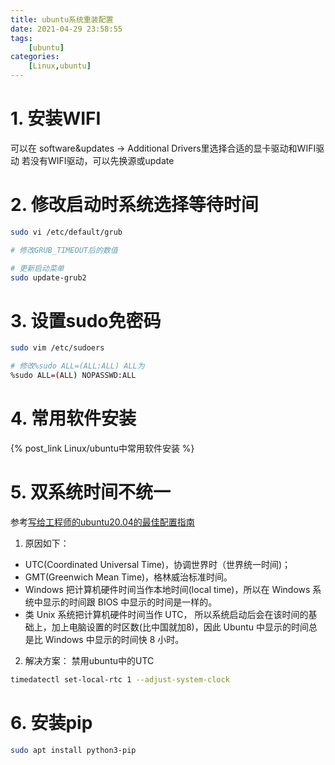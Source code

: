 ```yaml
---
title: ubuntu系统重装配置
date: 2021-04-29 23:58:55
tags: 
    [ubuntu] 
categories: 
    [Linux,ubuntu]
---
```

# 1. 安装WIFI
可以在 software&updates -> Additional Drivers里选择合适的显卡驱动和WIFI驱动
若没有WIFI驱动，可以先换源或update

# 2. 修改启动时系统选择等待时间
```bash
sudo vi /etc/default/grub

# 修改GRUB_TIMEOUT后的数值

# 更新启动菜单
sudo update-grub2
```

# 3. 设置sudo免密码

```bash
sudo vim /etc/sudoers

# 修改%sudo ALL=(ALL:ALL) ALL为
%sudo ALL=(ALL) NOPASSWD:ALL
```

# 4. 常用软件安装
{% post_link Linux/ubuntu中常用软件安装 %}

# 5. 双系统时间不统一
参考[写给工程师的ubuntu20.04的最佳配置指南](https://juejin.im/post/5eb3a1556fb9a0434b73545c#heading-31)
1. 原因如下：

 - UTC(Coordinated Universal Time)，协调世界时（世界统一时间)；
 - GMT(Greenwich Mean Time)，格林威治标准时间。
 - Windows 把计算机硬件时间当作本地时间(local time)，所以在 Windows 系统中显示的时间跟 BIOS 中显示的时间是一样的。
 - 类 Unix 系统把计算机硬件时间当作 UTC， 所以系统启动后会在该时间的基础上，加上电脑设置的时区数(比中国就加8)，因此 Ubuntu 中显示的时间总是比 Windows 中显示的时间快 8 小时。
2. 解决方案：
禁用ubuntu中的UTC

```bash
timedatectl set-local-rtc 1 --adjust-system-clock
```

# 6. 安装pip
```bash
sudo apt install python3-pip
```